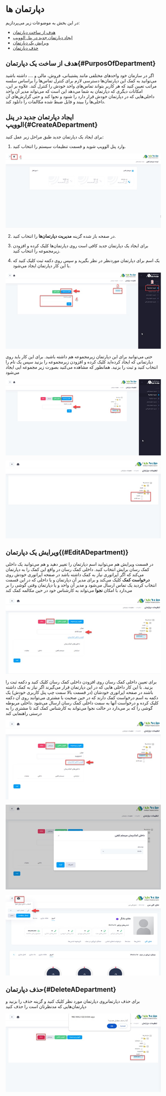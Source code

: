 # دپارتمان ها

در این بخش به موضوعات زیر می‌پردازیم:
- [هدف از ساخت دپارتمان](#PurposOfDepartment)
- [ایجاد دپارتمان جدید در پنل الوویپ](#CreateADepartment)
- [ویرایش یک دپارتمان](#EditADepartment)
- [حذف دپارتمان](#DeleteADepartment)


## هدف از ساخت یک دپارتمان{#PurposOfDepartment}
اگر در سازمان خود واحدهای مختلفی مانند پشتیبانی، فروش، مالی و .... داشته باشید می‌توانید به کمک این دپارتمان‌ها دسترسی لازم برای کنترل تماس‌ها را براساس سلسه مراتب تعیین کنید که هر کاربر بتواند تماس‌های واحد خودش را کنترل کند. علاوه بر این، امکانات دیگری که دپارتمان به شما می‌دهد این است که می‌تواند مدیر آن واحد داخلی‌هایی که در دپارتمان خودش قرار دارد  را شنود و نجوا کند و حتی گزارش‌های آن داخلی‌ها را ببیند و فایل ضبط شده مکالمات را دانلود کند.


## ایجاد دپارتمان جدید در پنل الوویپ{#CreateADepartment}
برای ایجاد یک دپارتمان جدید طبق مراحل زیر عمل کنید:
1.	وارد پنل الوویپ ‌شوید و قسمت تنظیمات سیستم را انتخاب کنید.

![ایجاد دپارتمان ها](./Images/CreateDepatment.jpg)

2.	در صفحه باز شده گزینه **مدیریت دپارتمان‌ها** را انتخاب ‌کنید. 

3.	برای ایجاد یک دپارتمان جدید کافی است روی دپارتمان‌ها کلیک کرده و افزودن زیرمجموعه را انتخاب کنید.

4.	یک اسم برای دپارتمان موردنظر در نظر بگیرید و سپس روی دکمه ثبت کلیک کنید که با این کار دپارتمان ایجاد می‌شود.

![ایجاد دپارتمان ها](./Images/CreateDepatment2.jpg)

حتی می‌توانید برای این دپارتمان زیرمجموعه هم داشته باشید. برای این کار باید روی دپارتمانی که ایجاد کرده‌اید کلیک کرده و افزودن زیرمجموعه را بزنید سپس یک نام را انتخاب کنید و ثبت را بزنید. همانطور که مشاهده می‌کنید بصورت زیر مجموعه ایی ایجاد می‌شود


![ایجاد دپارتمان ها](./Images/CreateDepatment3.jpg)


![ایجاد دپارتمان ها](./Images/CreateDepatment4.jpg)


## ویرایش یک دپارتمان{(#EditADepartment)}

در قسمت ویرایش هم می‌توانید اسم دپارتمان را تغییر دهید و هم می‌توانید یک داخلی کمک رسان برایش انتخاب کنید. داخلی کمک رسان در واقع این کمک را به دپارتمان می‌کند که اگر اپراتوری نیاز به کمک داشته باشد در صفحه اپراتوری خودش روی **درخواست کمک** کلیک می‌کند و برای مدیر آن دپارتمان و یا داخلی که در این قسمت انتخاب کردید یک تماس ارسال می‌شود و مدیر آن واحد و یا دپارتمان وقتی گوشی را بر می‌دارد با امکان  **نجوا**  می‌تواند به کارشناس خود در حین مکالمه  کمک کند

![ایجاد دپارتمان ها](./Images/CreateDepatment5.jpg)


برای تعیین داخلی کمک رسان روی افزودن داخلی کمک رسان کلیک کنید و دکمه ثبت را بزنید. با این کار داخلی هایی که در این دپارتمان قرار می‌گیرند اگر نیاز به کمک داشته باشند در صفحه اپراتوری خودشان (در قسمت بالا سمت چپ پنل کاربری خودش) یک دکمه به اسم درخواست کمک دارند که در حین صحبت با مشتری می‌توانند روی آن دکمه کلیک کرده و درخواست آنها به سمت داخلی کمک رسان ارسال می‌شود .داخلی مربوطه گوشی را که بر می‌دارد در حالت نجوا می‌تواند به کارشناس کمک کند تا مشتری را به درستی راهنمایی کند


![ایجاد دپارتمان ها](./Images/CreateDepatment6.jpg)


![ایجاد دپارتمان ها](./Images/CreateDepatment8.jpg)



![ایجاد دپارتمان ها](./Images/CreateDepatment9.jpg)

## حذف دپارتمان{#DeleteADepartment}

برای حذف دپارتمانروی دپارتمان مورد نظر کلیک کنید و گزینه حذف را بزنید و دپارتمان‌هایی که مدنظرتان است را حذف کنید


![ایجاد دپارتمان ها](./Images/CreateDepatment10.jpg)

